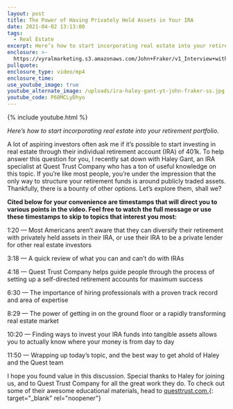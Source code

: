 ```yaml
---
layout: post
title: The Power of Having Privately Held Assets in Your IRA
date: 2021-04-02 13:13:00
tags:
  - Real Estate
excerpt: Here’s how to start incorporating real estate into your retirement portfolio.
enclosure: >-
  https://vyralmarketing.s3.amazonaws.com/John+Fraker/v1_Interview+with+Haley+Gant+of+Quest+IRA+Trust+Company+-+John+Fraker.mp4
pullquote:
enclosure_type: video/mp4
enclosure_time:
use_youtube_image: true
youtube_alternate_image: /uploads/ira-haley-gant-yt-john-fraker-ss.jpg
youtube_code: P60MCLyDhyo
---
```

{% include youtube.html %}

*Here’s how to start incorporating real estate into your retirement portfolio.*

A lot of aspiring investors often ask me if it’s possible to start investing in real estate through their individual retirement account (IRA) of 401k. To help answer this question for you, I recently sat down with Haley Gant, an IRA specialist at Quest Trust Company who has a ton of useful knowledge on this topic. If you’re like most people, you’re under the impression that the only way to structure your retirement funds is around publicly traded assets. Thankfully, there is a bounty of other options. Let’s explore them, shall we?&nbsp;

**Cited below for your convenience are timestamps that will direct you to various points in the video. Feel free to watch the full message or use these timestamps to skip to topics that interest you most:**

1:20 — Most Americans aren’t aware that they can diversify their retirement with privately held assets in their IRA, or use their IRA to be a private lender for other real estate investors&nbsp;

3:18 — A quick review of what you can and can’t do with IRAs&nbsp;

4:18 — Quest Trust Company helps guide people through the process of setting up a self-directed retirement accounts for maximum success&nbsp;

6:30 — The importance of hiring professionals with a proven track record and area of expertise

8:29 — The power of getting in on the ground floor or a rapidly transforming real estate market&nbsp;

10:20 — Finding ways to invest your IRA funds into tangible assets allows you to actually know where your money is from day to day&nbsp;

11:50 — Wrapping up today’s topic, and the best way to get ahold of Haley and the Quest team&nbsp;

I hope you found value in this discussion. Special thanks to Haley for joining us, and to Quest Trust Company for all the great work they do. To check out some of their awesome educational materials, head to [questtrust.com.](https://www.questtrust.com/){: target="_blank" rel="noopener"}&nbsp;&nbsp;

